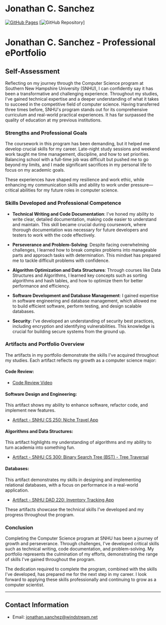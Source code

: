 # Jonathan C. Sanchez 

[![GitHub Pages](https://img.shields.io/badge/Live-GitHub_Pages-blue)](https://j-sanchez.github.io/ePortfolio-/index.html) [![GitHub Repository](https://github.com/J-sanchez)]

# Jonathan C. Sanchez - Professional ePortfolio

## Self-Assessment

Reflecting on my journey through the Computer Science program at Southern New Hampshire University (SNHU), I can confidently say it has been a transformative and challenging experience. Throughout my studies, I've gained technical expertise and a deeper understanding of what it takes to succeed in the competitive field of computer science. Having transferred three times before, SNHU's program stands out for its comprehensive curriculum and real-world practical experiences. It has far surpassed the quality of education at my previous institutions.

### Strengths and Professional Goals

The coursework in this program has been demanding, but it helped me develop crucial skills for my career. Late-night study sessions and weekend work taught me time management, discipline, and how to set priorities. Balancing school with a full-time job was difficult but pushed me to go beyond my limits, and I made significant sacrifices in my personal life to focus on my academic goals.

These experiences have shaped my resilience and work ethic, while enhancing my communication skills and ability to work under pressure—critical abilities for my future roles in computer science.

### Skills Developed and Professional Competence

- **Technical Writing and Code Documentation**: I've honed my ability to write clear, detailed documentation, making code easier to understand and maintain. This skill became crucial during coursework, where thorough documentation was necessary for future developers and testers to work with the code effectively.

- **Perseverance and Problem-Solving**: Despite facing overwhelming challenges, I learned how to break complex problems into manageable parts and approach tasks with determination. This mindset has prepared me to tackle difficult problems with confidence.

- **Algorithm Optimization and Data Structures**: Through courses like Data Structures and Algorithms, I learned key concepts such as sorting algorithms and hash tables, and how to optimize them for better performance and efficiency.

- **Software Development and Database Management**: I gained expertise in software engineering and database management, which allowed me to build efficient software, perform testing, and design scalable databases.

- **Security**: I've developed an understanding of security best practices, including encryption and identifying vulnerabilities. This knowledge is crucial for building secure systems from the ground up.

### Artifacts and Portfolio Overview

The artifacts in my portfolio demonstrate the skills I've acquired throughout my studies. Each artifact reflects my growth as a computer science major:

#### Code Review:
- [Code Review Video](./assets/CodeReview/codeReview.html)

#### Software Design and Engineering:
This artifact shows my ability to enhance software, refactor code, and implement new features.
- [Artifact - SNHU CS 250: Niche Travel App](./assets/ArtifactOne/artifactOne.html)

#### Algorithms and Data Structures:
This artifact highlights my understanding of algorithms and my ability to turn academia into something fun.
- [Artifact - SNHU CS 300: Binary Search Tree (BST) - Tree Traversal](./assets/ArtifactTwo/artifactTwo.html)

#### Databases:
This artifact demonstrates my skills in designing and implementing relational databases, with a focus on performance in a real-world application.
- [Artifact - SNHU DAD 220: Inventory Tracking App](./assets/ArtifactThree/artifactThree.html)

These artifacts showcase the technical skills I've developed and my progress throughout the program.

### Conclusion

Completing the Computer Science program at SNHU has been a journey of growth and perseverance. Through challenges, I've developed critical skills such as technical writing, code documentation, and problem-solving. My portfolio represents the culmination of my efforts, demonstrating the range of skills I've gained throughout the program.

The dedication required to complete the program, combined with the skills I've developed, has prepared me for the next step in my career. I look forward to applying these skills professionally and continuing to grow as a computer scientist.

---

## Contact Information

- Email: jonathan.sanchez@windstream.net
